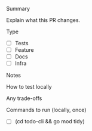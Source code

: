 Summary

Explain what this PR changes.

Type

- [ ] Tests
- [ ] Feature
- [ ] Docs
- [ ] Infra

Notes

How to test locally

Any trade-offs

Commands to run (locally, once)

- [ ] (cd todo-cli && go mod tidy)
